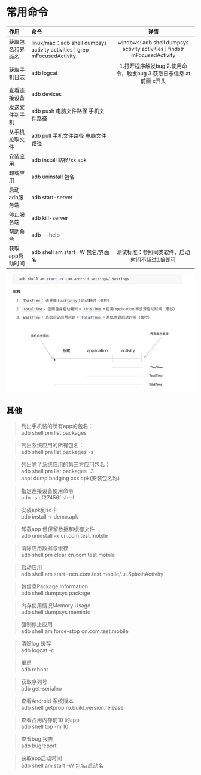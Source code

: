 # 常用命令

| 作用 | 命令| 详情 |
| :-----| :---- | :----: |
| 获取包名和界面名 | linux/mac：adb shell dumpsys activity activities \| grep mFocusedActivity | windows: adb shell dumpsys activity activities \| findstr mFocusedActivity |
| 获取手机日志 | adb logcat   | 1.打开程序触发bug  2.使用命令，触发bug  3.获取日志信息 at前面 e开头 |
|查看连接设备|adb devices ||
|发送文件到手机|adb push 电脑文件路径  手机文件路径||
|从手机拉取文件|adb pull  手机文件路径   电脑文件路径 ||
|安装应用|adb install 路径/xx.apk||
|卸载应用|adb uninstall 包名||
|启动adb服务端|adb start-server||
|停止服务端|adb kill-server||
|帮助命令|adb --help||
|获取app启动时间|adb shell am start -W 包名/界面名|测试标准：参照同类软件，启动时间不超过1倍即可|
![images](./img/adbtime.png)


## 其他

> 列出手机装的所有app的包名：   
  adb shell pm list packages   
   
> 列出系统应用的所有包名：    
  adb shell pm list packages -s   

> 列出除了系统应用的第三方应用包名：   
  adb shell pm list packages -3                  
  aapt dump badging xxx.apk(安装包名称)   
 
> 指定连接设备使用命令  
  adb -s cf27456f shell  

> 安装apk到sd卡  
  adb install -r demo.apk   

> 卸载app 但保留数据和缓存文件  
  adb uninstall -k cn.com.test.mobile  
  
> 清除应用数据与缓存  
  adb shell pm clear cn.com.test.mobile  

> 启动应用  
  adb shell am start -ncn.com.test.mobile/.ui.SplashActivity  

> 包信息Package Information  
  adb shell dumpsys package  

> 内存使用情况Memory Usage  
  adb shell dumpsys meminfo  

> 强制停止应用  
  adb shell am force-stop cn.com.test.mobile  

> 清除log 缓存  
  adb logcat -c  

> 重启  
  adb reboot   

> 获取序列号  
  adb get-serialno   

> 查看Android 系统版本  
  adb shell getprop ro.build.version.release   

> 查看占用内存前10 的app    
  adb shell top -m 10   

> 查看bug 报告  
  adb bugreport  
  
> 获取app启动时间  
  adb shell am start -W 包名/启动名  